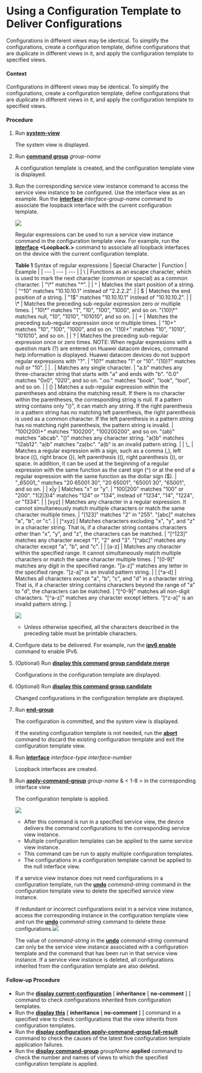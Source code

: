Using a Configuration Template to Deliver Configurations
========================================================

Configurations in different views may be identical. To simplify the configurations, create a configuration template, define configurations that are duplicate in different views in it, and apply the configuration template to specified views.

#### Context

Configurations in different views may be identical. To simplify the configurations, create a configuration template, define configurations that are duplicate in different views in it, and apply the configuration template to specified views.


#### Procedure

1. Run [**system-view**](cmdqueryname=system-view)
   
   
   
   The system view is displayed.
2. Run [**command group**](cmdqueryname=command+group) *group-name*
   
   
   
   A configuration template is created, and the configuration template view is displayed.
3. Run the corresponding service view instance command to access the service view instance to be configured. Use the interface view as an example. Run the [**interface**](cmdqueryname=interface) *interface-group-name* command to associate the loopback interface with the current configuration template.
   
   ![](../../../../public_sys-resources/note_3.0-en-us.png) 
   
   Regular expressions can be used to run a service view instance command in the configuration template view. For example, run the [**interface**](cmdqueryname=interface) **<Loopback.>** command to associate all loopback interfaces on the device with the current configuration template.
   
   
   **Table 1** Syntax of regular expressions
   | Special Character | Function | Example |
   | --- | --- | --- |
   | \ | Functions as an escape character, which is used to mark the next character (common or special) as a common character. | "\\*" matches "\*". |
   | ^ | Matches the start position of a string. | "^10" matches "10.10.10.1" instead of "2.2.2.2". |
   | $ | Matches the end position of a string. | "1$" matches "10.10.10.1" instead of "10.10.10.2". |
   | \* | Matches the preceding sub-regular expression zero or multiple times. | "10\*" matches "1", "10", "100", "1000", and so on.  "(10)\*" matches null, "10", "1010", "101010", and so on. |
   | + | Matches the preceding sub-regular expression once or multiple times. | "10+" matches "10", "100", "1000", and so on.  "(10)+" matches "10", "1010", "101010", and so on. |
   | ? | Matches the preceding sub-regular expression once or zero times.  NOTE:  When regular expressions with a question mark (?) are entered on Huawei datacom devices, command help information is displayed. Huawei datacom devices do not support regular expressions with "?". | "10?" matches "1" or "10".  "(10)?" matches null or "10". |
   | . | Matches any single character. | "a.b" matches any three-character string that starts with "a" and ends with "b".  "0.0" matches "0x0", "020", and so on.  ".oo." matches "book", "look", "tool", and so on. |
   | () | Matches a sub-regular expression within the parentheses and obtains the matching result.  If there is no character within the parentheses, the corresponding string is null.  If a pattern string contains only "()", it can match any string.  If the right parenthesis in a pattern string has no matching left parenthesis, the right parenthesis is used as a common character.  If the left parenthesis in a pattern string has no matching right parenthesis, the pattern string is invalid. | "100(200)+" matches "100200", "100200200", and so on.  "(ab)" matches "abcab".  "()" matches any character string.  "a()b" matches "12ab12".  "a)b" matches "za)bc".  "a(b" is an invalid pattern string. |
   | \_ | Matches a regular expression with a sign, such as a comma (,), left brace ({), right brace (}), left parenthesis ((), right parenthesis ()), or space. In addition, it can be used at the beginning of a regular expression with the same function as the caret sign (^) or at the end of a regular expression with the same function as the dollar sign ($). | "\_65001\_" matches "20 65001 30", "20 65001", "65001 30", "65001", and so on. |
   | x|y | Matches "x" or "y". | "100|200" matches "100" or "200".  "1(2|3)4" matches "124" or "134", instead of "1234", "14", "1224", or "1334". |
   | [xyz] | Matches any character in a regular expression. It cannot simultaneously match multiple characters or match the same character multiple times. | "[123]" matches "2" in "255".  "[abc]" matches "a", "b", or "c". |
   | [^xyz] | Matches characters excluding "x", "y", and "z" in a character string. That is, if a character string contains characters other than "x", "y", and "z", the characters can be matched. | "[^123]" matches any character except "1", "2" and "3".  "[^abc]" matches any character except "a", "b", and "c". |
   | [a-z] | Matches any character within the specified range. It cannot simultaneously match multiple characters or match the same character multiple times. | "[0-9]" matches any digit in the specified range.  "[a-z]" matches any letter in the specified range.  "[z-a]" is an invalid pattern string. |
   | [^a-d] | Matches all characters except "a", "b", "c", and "d" in a character string. That is, if a character string contains characters beyond the range of "a" to "d", the characters can be matched. | "[^0-9]" matches all non-digit characters.  "[^a-z]" matches any character except letters.  "[^z-a]" is an invalid pattern string. |
   
   
   ![](../../../../public_sys-resources/note_3.0-en-us.png) 
   * Unless otherwise specified, all the characters described in the preceding table must be printable characters.
4. Configure data to be delivered. For example, run the [**ipv6 enable**](cmdqueryname=ipv6+enable) command to enable IPv6.
5. (Optional) Run [**display this command group candidate merge**](cmdqueryname=display+this+command+group+candidate+merge)
   
   
   
   Configurations in the configuration template are displayed.
6. (Optional) Run [**display this command group candidate**](cmdqueryname=display+this+command+group+candidate)
   
   
   
   Changed configurations in the configuration template are displayed.
7. Run [**end-group**](cmdqueryname=end-group)
   
   
   
   The configuration is committed, and the system view is displayed.
   
   
   
   If the existing configuration template is not needed, run the [**abort**](cmdqueryname=abort) command to discard the existing configuration template and exit the configuration template view.
8. Run [**interface**](cmdqueryname=interface) *interface-type interface-number*
   
   
   
   Loopback interfaces are created.
9. Run [**apply-command-group**](cmdqueryname=apply-command-group) *group-name* & < 1-8 > in the corresponding interface view
   
   
   
   The configuration template is applied.
   
   
   
   ![](../../../../public_sys-resources/note_3.0-en-us.png) 
   * After this command is run in a specified service view, the device delivers the command configurations to the corresponding service view instance.
   * Multiple configuration templates can be applied to the same service view instance.
   * This command can be run to apply multiple configuration templates.
   * The configurations in a configuration template cannot be applied to the null interface view.
   
   
   
   If a service view instance does not need configurations in a configuration template, run the [**undo**](cmdqueryname=undo) *command-string* command in the configuration template view to delete the specified service view instance.
   
   If redundant or incorrect configurations exist in a service view instance, access the corresponding instance in the configuration template view and run the [**undo**](cmdqueryname=undo) *command-string* command to delete these configurations.![](../../../../public_sys-resources/note_3.0-en-us.png) 
   
   The value of *command-string* in the [**undo**](cmdqueryname=undo) *command-string* command can only be the service view instance associated with a configuration template and the command that has been run in that service view instance. If a service view instance is deleted, all configurations inherited from the configuration template are also deleted.

#### Follow-up Procedure

* Run the [**display current-configuration**](cmdqueryname=display+current-configuration) [ **inheritance** [ **no-comment** ] ] command to check configurations inherited from configuration templates.
* Run the [**display this**](cmdqueryname=display+this) [ **inheritance** [ **no-comment** ] ] command in a specified view to check configurations that the view inherits from configuration templates.
* Run the [**display configuration apply-command-group fail-result**](cmdqueryname=display+configuration+apply-command-group+fail-result) command to check the causes of the latest five configuration template application failures.
* Run the [**display command-group**](cmdqueryname=display+command-group) *groupName* **applied** command to check the number and names of views to which the specified configuration template is applied.